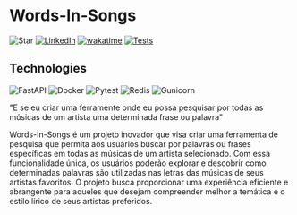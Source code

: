 # Words-In-Songs

![Star](https://img.shields.io/github/stars/Erickson-lopes-dev/Words-In-Songs?style=social) [![LinkedIn](https://img.shields.io/badge/LinkedIn-Erickson_Lopes%20-blue)](https://www.linkedin.com/in/ericksonlopes/)
[![wakatime](https://wakatime.com/badge/user/541772df-f19f-4145-a40c-cf7ffac73ea5/project/0a7f661a-d99d-450d-9180-049bc3418b55.svg)](https://wakatime.com/badge/user/541772df-f19f-4145-a40c-cf7ffac73ea5/project/0a7f661a-d99d-450d-9180-049bc3418b55)
[![Tests](https://github.com/Erickson-lopes-dev/Words-In-Songs/actions/workflows/tests.yml/badge.svg?branch=master)](https://github.com/Erickson-lopes-dev/Words-In-Songs/actions/workflows/tests.yml)

## Technologies
![FastAPI](https://img.shields.io/badge/-FastAPI-009688?&logo=FastAPI&logoColor=FFFFFF) ![Docker](https://img.shields.io/badge/-Docker-2496ED?&logo=Docker&logoColor=FFFFFF) ![Pytest](https://img.shields.io/badge/-Pytest-0A9EDC?&logo=Pytest&logoColor=FFFFFF) ![Redis](https://img.shields.io/badge/-Redis-DC382D?&logo=Redis&logoColor=FFFFFF) ![Gunicorn](https://img.shields.io/badge/-Gunicorn-499848?&logo=gunicorn&logoColor=FFFFFF)

"E se eu criar uma ferramente onde eu possa pesquisar por todas as músicas de um artista uma determinada frase ou palavra"

Words-In-Songs é um projeto inovador que visa criar uma ferramenta de pesquisa que permita aos usuários buscar por palavras ou frases específicas em todas as músicas de um artista selecionado. Com essa funcionalidade única, os usuários poderão explorar e descobrir como determinadas palavras são utilizadas nas letras das músicas de seus artistas favoritos. O projeto busca proporcionar uma experiência eficiente e abrangente para aqueles que desejam compreender melhor a temática e o estilo lírico de seus artistas preferidos.
